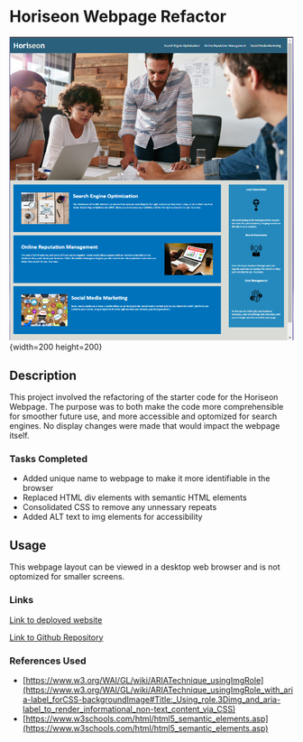# Horiseon Webpage Refactor
![horiseon-mod](horiseon-mod.PNG){width=200 height=200}

## Description

This project involved the refactoring of the starter code for the Horiseon Webpage. The purpose was to both make the code more comprehensible for smoother future use, and more accessible and optomized for search engines. No display changes were made that would impact the webpage itself. 

### Tasks Completed

* Added unique name to webpage to make it more identifiable in the browser
* Replaced HTML div elements with semantic HTML elements
* Consolidated CSS to remove any unnessary repeats
* Added ALT text to img elements for accessibility

## Usage

This webpage layout can be viewed in a desktop web browser and is not optomized for smaller screens. 

### Links

[Link to deployed website](https://camparooni.github.io/horiseon-mod/)

[Link to Github Repository](https://github.com/Camparooni/horiseon-mod)

### References Used

* [https://www.w3.org/WAI/GL/wiki/ARIATechnique_usingImgRole](https://www.w3.org/WAI/GL/wiki/ARIATechnique_usingImgRole_with_aria-label_forCSS-backgroundImage#Title:_Using_role.3Dimg_and_aria-label_to_render_informational_non-text_content_via_CSS)
* [https://www.w3schools.com/html/html5_semantic_elements.asp](https://www.w3schools.com/html/html5_semantic_elements.asp)


